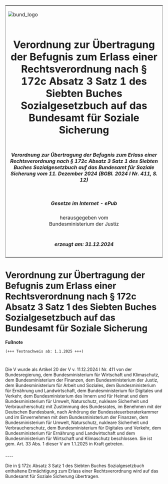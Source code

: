 <span id="DECKBLATT.html"></span>

<table border="0" frame="border" width="100%">

<tr valign="top">

<td align="left">

![bund\_logo](BfJ_2021_Web_de_de.gif)

</td>

<td align="right">

 

</td>

</tr>

<tr align="center" valign="middle">

<td colspan="2">

# Verordnung zur Übertragung der Befugnis zum Erlass einer Rechtsverordnung nach § 172c Absatz 3 Satz 1 des Siebten Buches Sozialgesetzbuch auf das Bundesamt für Soziale Sicherung

</td>

</tr>

<tr align="center" valign="middle">

<td colspan="2">

##### Verordnung zur Übertragung der Befugnis zum Erlass einer Rechtsverordnung nach § 172c Absatz 3 Satz 1 des Siebten Buches Sozialgesetzbuch auf das Bundesamt für Soziale Sicherung vom 11. Dezember 2024 (BGBl. 2024 I Nr. 411, S. 12)

</td>

</tr>

<tr align="center" valign="middle">

<td colspan="2">

  
  

##### Gesetze im Internet - ePub  
  
herausgegeben vom  
Bundesministerium der Justiz

</td>

</tr>

<tr align="center" valign="bottom">

<td colspan="2">

  
  

##### erzeugt am: 31.12.2024

</td>

</tr>

</table>

<span id="BJNR19B0B0024.html"></span>

# Verordnung zur Übertragung der Befugnis zum Erlass einer Rechtsverordnung nach § 172c Absatz 3 Satz 1 des Siebten Buches Sozialgesetzbuch auf das Bundesamt für Soziale Sicherung

<div>

  
**Fußnote**

<div class="jnhtml">

<div>

<div class="jurAbsatz">

  

``` 
(+++ Textnachweis ab: 1.1.2025 +++)

 
```

Die V wurde als Artikel 20 der V v. 11.12.2024 I Nr. 411 von der
Bundesregierung, dem Bundesministerium für Wirtschaft und Klimaschutz,
dem Bundesministerium der Finanzen, dem Bundesministerium der Justiz,
dem Bundesministerium für Arbeit und Soziales, dem Bundesministerium für
Ernährung und Landwirtschaft, dem Bundesministerium für Digitales und
Verkehr, dem Bundesministerium des Innern und für Heimat und dem
Bundesministerium für Umwelt, Naturschutz, nukleare Sicherheit und
Verbraucherschutz mit Zustimmung des Bundesrates, im Benehmen mit der
Deutschen Bundesbank, nach Anhörung der Bundessteuerberaterkammer und im
Einvernehmen mit dem Bundesministerium der Finanzen, dem
Bundesministerium für Umwelt, Naturschutz, nukleare Sicherheit und
Verbraucherschutz, dem Bundesministerium für Digitales und Verkehr, dem
Bundesministerium für Ernährung und Landwirtschaft und dem
Bundesministerium für Wirtschaft und Klimaschutz beschlossen. Sie ist
gem. Art. 33 Abs. 1 dieser V am 1.1.2025 in Kraft getreten.

</div>

</div>

</div>

</div>

<span id="BJNR19B0B0024BJNE000100000.html"></span>

###   
\----

<div>

<div class="jnhtml">

<div>

<div class="jurAbsatz">

Die in § 172c Absatz 3 Satz 1 des Siebten Buches Sozialgesetzbuch
enthaltene Ermächtigung zum Erlass einer Rechtsverordnung wird auf das
Bundesamt für Soziale Sicherung übertragen.

</div>

</div>

</div>

</div>
